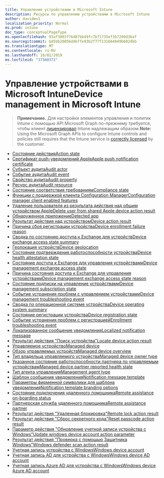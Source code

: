 ```yaml
---
title: Управление устройствами в Microsoft Intune
description: Ресурсы по управлению устройствами в Microsoft Intune
author: davidmu1
localization_priority: Normal
ms.prod: intune
doc_type: conceptualPageType
ms.openlocfilehash: 93af3003f76d87bb49fc7b71735ef3b7209d3baf
ms.sourcegitcommit: bd5bb20856d4bffe93b2f77f131664849b602dbb
ms.translationtype: MT
ms.contentlocale: ru-RU
ms.lasthandoff: 10/02/2019
ms.locfileid: "37360372"
---
```

# <a name="device-management-in-microsoft-intune"></a><span data-ttu-id="226af-103">Управление устройствами в Microsoft Intune</span><span class="sxs-lookup"><span data-stu-id="226af-103">Device management in Microsoft Intune</span></span>

> <span data-ttu-id="226af-104">**Примечание.** Для настройки элементов управления и политик Intune с помощью API Microsoft Graph по-прежнему требуется, чтобы клиент [лицензировал](https://www.microsoft.com/en-us/cloud-platform/microsoft-intune-pricing) Intune надлежащим образом.</span><span class="sxs-lookup"><span data-stu-id="226af-104">**Note:** Using the Microsoft Graph APIs to configure Intune controls and policies still requires that the Intune service is [correctly licensed](https://www.microsoft.com/en-us/cloud-platform/microsoft-intune-pricing) by the customer.</span></span>

- [<span data-ttu-id="226af-105">Состояние действия</span><span class="sxs-lookup"><span data-stu-id="226af-105">Action state</span></span>](intune-devices-actionstate.md)
- [<span data-ttu-id="226af-106">Сертификат push-уведомлений Apple</span><span class="sxs-lookup"><span data-stu-id="226af-106">Apple push notification certificate</span></span>](intune-devices-applepushnotificationcertificate.md)
- [<span data-ttu-id="226af-107">Субъект аудита</span><span class="sxs-lookup"><span data-stu-id="226af-107">Audit actor</span></span>](intune-auditing-auditactor.md)
- [<span data-ttu-id="226af-108">Событие аудита</span><span class="sxs-lookup"><span data-stu-id="226af-108">Audit event</span></span>](intune-auditing-auditevent.md)
- [<span data-ttu-id="226af-109">Свойство аудита</span><span class="sxs-lookup"><span data-stu-id="226af-109">Audit property</span></span>](intune-auditing-auditproperty.md)
- [<span data-ttu-id="226af-110">Ресурс аудита</span><span class="sxs-lookup"><span data-stu-id="226af-110">Audit resource</span></span>](intune-auditing-auditresource.md)
- [<span data-ttu-id="226af-111">Состояние соответствия требованиям</span><span class="sxs-lookup"><span data-stu-id="226af-111">Compliance state</span></span>](intune-devices-compliancestate.md)
- [<span data-ttu-id="226af-112">Функции с поддержкой клиента Configuration Manager</span><span class="sxs-lookup"><span data-stu-id="226af-112">Configuration manager client enabled features</span></span>](intune-devices-configurationmanagerclientenabledfeatures.md)
- [<span data-ttu-id="226af-113">Удаление пользователя из результата действия над общим устройством Apple</span><span class="sxs-lookup"><span data-stu-id="226af-113">Delete user from shared Apple device action result</span></span>](intune-devices-deleteuserfromsharedappledeviceactionresult.md)
- [<span data-ttu-id="226af-114">Обнаруженное приложение</span><span class="sxs-lookup"><span data-stu-id="226af-114">Detected app</span></span>](intune-devices-detectedapp.md)
- [<span data-ttu-id="226af-115">Результат действия над устройством</span><span class="sxs-lookup"><span data-stu-id="226af-115">Device action result</span></span>](intune-devices-deviceactionresult.md)
- [<span data-ttu-id="226af-116">Причина сбоя регистрации устройства</span><span class="sxs-lookup"><span data-stu-id="226af-116">Device enrollment failure reason</span></span>](intune-troubleshooting-deviceenrollmentfailurereason.md)
- [<span data-ttu-id="226af-117">Сводка по состоянию доступа к Exchange для устройств</span><span class="sxs-lookup"><span data-stu-id="226af-117">Device exchange access state summary</span></span>](intune-devices-deviceexchangeaccessstatesummary.md)
- [<span data-ttu-id="226af-118">Геолокация устройств</span><span class="sxs-lookup"><span data-stu-id="226af-118">Device geolocation</span></span>](intune-devices-devicegeolocation.md)
- [<span data-ttu-id="226af-119">Состояние подтверждения работоспособности устройства</span><span class="sxs-lookup"><span data-stu-id="226af-119">Device health attestation state</span></span>](intune-devices-devicehealthattestationstate.md)
- [<span data-ttu-id="226af-120">Состояние доступа к Exchange для управления устройствами</span><span class="sxs-lookup"><span data-stu-id="226af-120">Device management exchange access state</span></span>](intune-devices-devicemanagementexchangeaccessstate.md)
- [<span data-ttu-id="226af-121">Причина состояния доступа к Exchange для управления устройствами</span><span class="sxs-lookup"><span data-stu-id="226af-121">Device management exchange access state reason</span></span>](intune-devices-devicemanagementexchangeaccessstatereason.md)
- [<span data-ttu-id="226af-122">Состояние подписки на управление устройствами</span><span class="sxs-lookup"><span data-stu-id="226af-122">Device management subscription state</span></span>](intune-devices-devicemanagementsubscriptionstate.md)
- [<span data-ttu-id="226af-123">Событие устранения проблем с управлением устройствами</span><span class="sxs-lookup"><span data-stu-id="226af-123">Device management troubleshooting event</span></span>](intune-troubleshooting-devicemanagementtroubleshootingevent.md)
- [<span data-ttu-id="226af-124">Сводка по операционной системе устройства</span><span class="sxs-lookup"><span data-stu-id="226af-124">Device operating system summary</span></span>](intune-devices-deviceoperatingsystemsummary.md)
- [<span data-ttu-id="226af-125">Состояние регистрации устройства</span><span class="sxs-lookup"><span data-stu-id="226af-125">Device registration state</span></span>](intune-devices-deviceregistrationstate.md)
- [<span data-ttu-id="226af-126">Событие устранения проблем с регистрацией</span><span class="sxs-lookup"><span data-stu-id="226af-126">Enrollment troubleshooting event</span></span>](intune-troubleshooting-enrollmenttroubleshootingevent.md)
- [<span data-ttu-id="226af-127">Локализованное сообщение уведомления</span><span class="sxs-lookup"><span data-stu-id="226af-127">Localized notification message</span></span>](intune-notification-localizednotificationmessage.md)
- [<span data-ttu-id="226af-128">Результат действия "Поиск устройства"</span><span class="sxs-lookup"><span data-stu-id="226af-128">Locate device action result</span></span>](intune-devices-locatedeviceactionresult.md)
- [<span data-ttu-id="226af-129">Управляемое устройство</span><span class="sxs-lookup"><span data-stu-id="226af-129">Managed device</span></span>](intune-devices-manageddevice.md)
- [<span data-ttu-id="226af-130">Обзор управляемых устройств</span><span class="sxs-lookup"><span data-stu-id="226af-130">Managed device overview</span></span>](intune-devices-manageddeviceoverview.md)
- [<span data-ttu-id="226af-131">Тип владельца управляемого устройства</span><span class="sxs-lookup"><span data-stu-id="226af-131">Managed device owner type</span></span>](intune-devices-manageddeviceownertype.md)
- [<span data-ttu-id="226af-132">Указанное состояние работоспособности партнера по управляемым устройствам</span><span class="sxs-lookup"><span data-stu-id="226af-132">Managed device partner reported health state</span></span>](intune-devices-manageddevicepartnerreportedhealthstate.md)
- [<span data-ttu-id="226af-133">Тип агента управления</span><span class="sxs-lookup"><span data-stu-id="226af-133">Management agent type</span></span>](intune-devices-managementagenttype.md)
- [<span data-ttu-id="226af-134">Шаблон сообщения уведомления</span><span class="sxs-lookup"><span data-stu-id="226af-134">Notification message template</span></span>](intune-notification-notificationmessagetemplate.md)
- [<span data-ttu-id="226af-135">Параметры фирменной символики для шаблона уведомления</span><span class="sxs-lookup"><span data-stu-id="226af-135">Notification template branding options</span></span>](intune-notification-notificationtemplatebrandingoptions.md)
- [<span data-ttu-id="226af-136">Состояние подключения удаленного помощника</span><span class="sxs-lookup"><span data-stu-id="226af-136">Remote assistance on-boarding status</span></span>](intune-remoteassistance-remoteassistanceonboardingstatus.md)
- [<span data-ttu-id="226af-137">Партнерская служба удаленного помощника</span><span class="sxs-lookup"><span data-stu-id="226af-137">Remote assistance partner</span></span>](intune-remoteassistance-remoteassistancepartner.md)
- [<span data-ttu-id="226af-138">Результат действия "Удаленная блокировка"</span><span class="sxs-lookup"><span data-stu-id="226af-138">Remote lock action result</span></span>](intune-devices-remotelockactionresult.md)
- [<span data-ttu-id="226af-139">Результат действия "Сброс секретного кода"</span><span class="sxs-lookup"><span data-stu-id="226af-139">Reset passcode action result</span></span>](intune-devices-resetpasscodeactionresult.md)
- [<span data-ttu-id="226af-140">Параметр действия "Обновление учетной записи устройства с Windows"</span><span class="sxs-lookup"><span data-stu-id="226af-140">Update windows device account action parameter</span></span>](intune-devices-updatewindowsdeviceaccountactionparameter.md)
- [<span data-ttu-id="226af-141">Результат действия "Проверка с помощью Защитника Windows"</span><span class="sxs-lookup"><span data-stu-id="226af-141">Windows defender scan action result</span></span>](intune-devices-windowsdefenderscanactionresult.md)
- [<span data-ttu-id="226af-142">Учетная запись устройства с Windows</span><span class="sxs-lookup"><span data-stu-id="226af-142">Windows device account</span></span>](intune-devices-windowsdeviceaccount.md)
- [<span data-ttu-id="226af-143">Учетная запись AD для устройства с Windows</span><span class="sxs-lookup"><span data-stu-id="226af-143">Windows device AD account</span></span>](intune-devices-windowsdeviceadaccount.md)
- [<span data-ttu-id="226af-144">Учетная запись Azure AD для устройства с Windows</span><span class="sxs-lookup"><span data-stu-id="226af-144">Windows device Azure AD account</span></span>](intune-devices-windowsdeviceazureadaccount.md)

